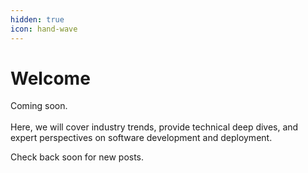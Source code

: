 ```yaml
---
hidden: true
icon: hand-wave
---
```


# Welcome

Coming soon. \
\
Here, we will cover industry trends, provide technical deep dives, and expert perspectives on software development and deployment.

Check back soon for new posts.
